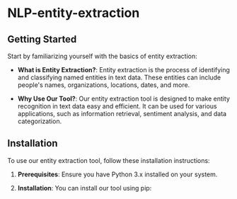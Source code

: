 # NLP-entity-extraction
## Getting Started

Start by familiarizing yourself with the basics of entity extraction:

- **What is Entity Extraction?**: Entity extraction is the process of identifying and classifying named entities in text data. These entities can include people's names, organizations, locations, dates, and more.

- **Why Use Our Tool?**: Our entity extraction tool is designed to make entity recognition in text data easy and efficient. It can be used for various applications, such as information retrieval, sentiment analysis, and data categorization.

## Installation

To use our entity extraction tool, follow these installation instructions:

1. **Prerequisites**: Ensure you have Python 3.x installed on your system.

2. **Installation**: You can install our tool using pip:
